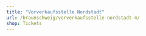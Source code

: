 ```yaml
---
title: "Vorverkaufsstelle Nordstadt"
url: /braunschweig/vorverkaufsstelle-nordstadt-4/
shop: Tickets
---
```

